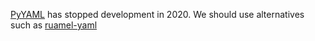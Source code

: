 [PyYAML] has stopped development in 2020. We should use alternatives such as [ruamel-yaml]

[PyYAML]: https://pyyaml.org/
[ruamel-yaml]: https://yaml.readthedocs.io/en/latest/

